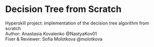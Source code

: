 # Decision Tree from Scratch
Hyperskill project: implementation of the decision tree algorithm from scratch  
Author: Anastasia Kovalenko @NastyaKov01  
Fixer & Reviewer: Sofia Molotkova @molotkova

